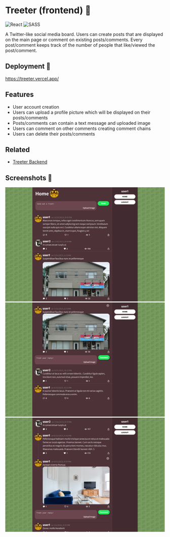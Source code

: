 # Treeter (frontend) 🌳

![React](https://img.shields.io/badge/react-%2320232a.svg?style=for-the-badge&logo=react&logoColor=%2361DAFB)
![SASS](https://img.shields.io/badge/SASS-hotpink.svg?style=for-the-badge&logo=SASS&logoColor=white)

A Twitter-like social media board. Users can create posts that are displayed on the main page or comment on existing posts/comments. Every post/comment keeps track of the number of people that like/viewed the post/comment.

## Deployment 🚀

https://treeter.vercel.app/

## Features

- User account creation
- Users can upload a profile picture which will be displayed on their posts/comments
- Posts/comments can contain a text message and uploaded image
- Users can comment on other comments creating comment chains
- Users can delete their posts/comments

## Related

- [Treeter Backend](https://github.com/ClearlyyConfused/treeter-api)

## Screenshots 📸

![App Screenshot 1](./README_images/treeter.png)
![App Screenshot 2](./README_images/treeter2.png)
![App Screenshot 3](./README_images/treeter3.png)
